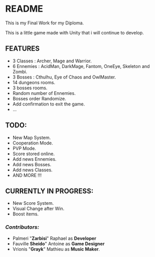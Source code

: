 # README #

This is my Final Work for my Diploma.

This is a little game made with Unity that i will continue to develop.

## FEATURES ##

- 3 Classes : Archer, Mage and Warrior.
- 6 Ennemies : AcidMan, DarkMage, Fantom, OneEye, Skeleton and Zombi.
- 3 Bosses : Cthulhu, Eye of Chaos and OwlMaster.
- 14 dungeons rooms.
- 3 bosses rooms.
- Random number of Ennemies.
- Bosses order Randomize.
- Add confirmation to exit the game.
- ...

## **TODO:** ##

- New Map System.
- Cooperation Mode.
- PVP Mode.
- Score stored online.
- Add news Ennemies.
- Add news Bosses.
- Add news Classes.
- AND MORE !!!

## **CURRENTLY IN PROGRESS:** ##

- New Score System.
- Visual Change after Win.
- Boost items. 

### *Contributors:* ###

- Palmeri "**Zarbisi**" Raphael as **Developer** 
- Fauville **Sheido**" Antoine as **Game Designer**
- Vrionis "**Grayk**" Mathieu as **Music Maker**.